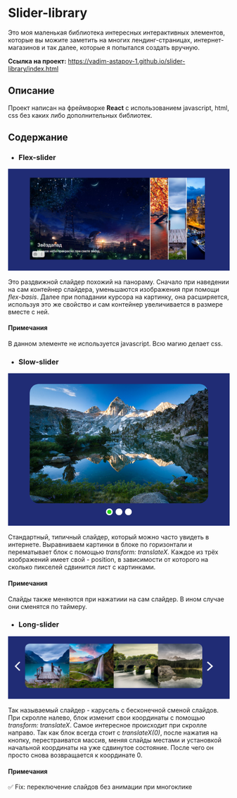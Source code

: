 # Slider-library

Это моя маленькая библиотека интересных интерактивных элементов, которые вы можите
заметить на многих лендинг-страницах, интернет-магазинов и так далее, которые я попытался создать вручную.

**Сcылка на проект:** https://vadim-astapov-1.github.io/slider-library/index.html

## Описание

Проект написан на фреймворке **React** с использованием javascript, html, css без каких либо дополнительных библиотек.

## Содержание

- ### Flex-slider

![flex-slider-img](/src/images/readme-images/flex-slider.png)

Это раздвижной слайдер похожий на панораму. Сначало при наведении на сам контейнер слайдера, уменьшаются изображения при помощи *flex-basis*. Далее при попадании курсора на картинку, она расширяется, используя это же свойство и сам контейнер увеличивается в размере вместе с ней.

#### Примечания

В данном элементе не используется javascript. Всю магию делает css.

- ### Slow-slider

![slow-slider-img](src/images/readme-images/slow-slider.png)

Стандартный, типичный слайдер, который можно часто увидеть в интернете. Выравниваем картинки в блоке по горизонтали и перематывает блок с помощью *transform: translateX*. Каждое из трёх изображений имеет свой - position, в зависимости от которого на сколько пикселей сдвинится лист с картинками.

#### Примечания

Слайды также меняются при нажатиии на сам слайдер. В ином случае они сменятся по таймеру.

- ### Long-slider

![long-slider-img](/src/images/readme-images/long-slider.png)

Так называемый слайдер - карусель с бесконечной сменой слайдов. При скролле налево, блок изменит свои координаты с помощью *transform: translateX*. Самое интересное происходит при скролле направо. Так как блок всегда стоит с *translateX(0)*, после нажатия на кнопку, перестраиватся массив, меняя слайды местами и установкой начальной координаты на уже сдвинутое состояние. После чего он просто снова возвращается к координате 0.

#### Примечания

:white_check_mark: Fix: переключение слайдов без анимации при многоклике

